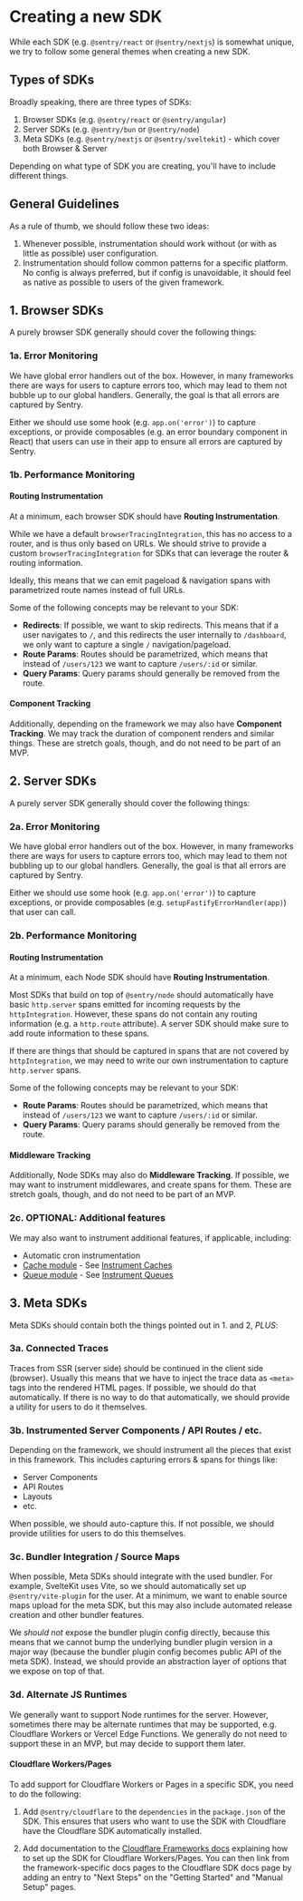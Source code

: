 # Creating a new SDK

While each SDK (e.g. `@sentry/react` or `@sentry/nextjs`) is somewhat unique, we try to follow some general themes when
creating a new SDK.

## Types of SDKs

Broadly speaking, there are three types of SDKs:

1. Browser SDKs (e.g. `@sentry/react` or `@sentry/angular`)
2. Server SDKs (e.g. `@sentry/bun` or `@sentry/node`)
3. Meta SDKs (e.g. `@sentry/nextjs` or `@sentry/sveltekit`) - which cover both Browser & Server

Depending on what type of SDK you are creating, you'll have to include different things.

## General Guidelines

As a rule of thumb, we should follow these two ideas:

1. Whenever possible, instrumentation should work without (or with as little as possible) user configuration.
2. Instrumentation should follow common patterns for a specific platform. No config is always preferred, but if config
   is unavoidable, it should feel as native as possible to users of the given framework.

## 1. Browser SDKs

A purely browser SDK generally should cover the following things:

### 1a. Error Monitoring

We have global error handlers out of the box. However, in many frameworks there are ways for users to capture errors
too, which may lead to them not bubble up to our global handlers. Generally, the goal is that all errors are captured by
Sentry.

Either we should use some hook (e.g. `app.on('error')`) to capture exceptions, or provide composables (e.g. an error
boundary component in React) that users can use in their app to ensure all errors are captured by Sentry.

### 1b. Performance Monitoring

#### Routing Instrumentation

At a minimum, each browser SDK should have **Routing Instrumentation**.

While we have a default `browserTracingIntegration`, this has no access to a router, and is thus only based on URLs. We
should strive to provide a custom `browserTracingIntegration` for SDKs that can leverage the router & routing
information.

Ideally, this means that we can emit pageload & navigation spans with parametrized route names instead of full URLs.

Some of the following concepts may be relevant to your SDK:

- **Redirects**: If possible, we want to skip redirects. This means that if a user navigates to `/`, and this redirects
  the user internally to `/dashboard`, we only want to capture a single `/` navigation/pageload.
- **Route Params**: Routes should be parametrized, which means that instead of `/users/123` we want to capture
  `/users/:id` or similar.
- **Query Params**: Query params should generally be removed from the route.

#### Component Tracking

Additionally, depending on the framework we may also have **Component Tracking**. We may track the duration of component
renders and similar things. These are stretch goals, though, and do not need to be part of an MVP.

## 2. Server SDKs

A purely server SDK generally should cover the following things:

### 2a. Error Monitoring

We have global error handlers out of the box. However, in many frameworks there are ways for users to capture errors
too, which may lead to them not bubbling up to our global handlers. Generally, the goal is that all errors are captured
by Sentry.

Either we should use some hook (e.g. `app.on('error')`) to capture exceptions, or provide composables (e.g.
`setupFastifyErrorHandler(app)`) that user can call.

### 2b. Performance Monitoring

#### Routing Instrumentation

At a minimum, each Node SDK should have **Routing Instrumentation**.

Most SDKs that build on top of `@sentry/node` should automatically have basic `http.server` spans emitted for incoming
requests by the `httpIntegration`. However, these spans do not contain any routing information (e.g. a `http.route`
attribute). A server SDK should make sure to add route information to these spans.

If there are things that should be captured in spans that are not covered by `httpIntegration`, we may need to write our
own instrumentation to capture `http.server` spans.

Some of the following concepts may be relevant to your SDK:

- **Route Params**: Routes should be parametrized, which means that instead of `/users/123` we want to capture
  `/users/:id` or similar.
- **Query Params**: Query params should generally be removed from the route.

#### Middleware Tracking

Additionally, Node SDKs may also do **Middleware Tracking**. If possible, we may want to instrument middlewares, and
create spans for them. These are stretch goals, though, and do not need to be part of an MVP.

### 2c. OPTIONAL: Additional features

We may also want to instrument additional features, if applicable, including:

- Automatic cron instrumentation
- [Cache module](https://docs.sentry.io/product/insights/caches/) - See
  [Instrument Caches](https://docs.sentry.io/platforms/javascript/guides/connect/tracing/instrumentation/custom-instrumentation/caches-module/)
- [Queue module](https://docs.sentry.io/product/insights/queue-monitoring/) - See
  [Instrument Queues](https://docs.sentry.io/platforms/javascript/guides/connect/tracing/instrumentation/custom-instrumentation/queues-module/)

## 3. Meta SDKs

Meta SDKs should contain both the things pointed out in 1. and 2, _PLUS_:

### 3a. Connected Traces

Traces from SSR (server side) should be continued in the client side (browser). Usually this means that we have to
inject the trace data as `<meta>` tags into the rendered HTML pages. If possible, we should do that automatically. If
there is no way to do that automatically, we should provide a utility for users to do it themselves.

### 3b. Instrumented Server Components / API Routes / etc.

Depending on the framework, we should instrument all the pieces that exist in this framework. This includes capturing
errors & spans for things like:

- Server Components
- API Routes
- Layouts
- etc.

When possible, we should auto-capture this. If not possible, we should provide utilities for users to do this
themselves.

### 3c. Bundler Integration / Source Maps

When possible, Meta SDKs should integrate with the used bundler. For example, SvelteKit uses Vite, so we should
automatically set up `@sentry/vite-plugin` for the user. At a minimum, we want to enable source maps upload for the meta
SDK, but this may also include automated release creation and other bundler features.

We _should not_ expose the bundler plugin config directly, because this means that we cannot bump the underlying bundler
plugin version in a major way (because the bundler plugin config becomes public API of the meta SDK). Instead, we should
provide an abstraction layer of options that we expose on top of that.

### 3d. Alternate JS Runtimes

We generally want to support Node runtimes for the server. However, sometimes there may be alternate runtimes that may
be supported, e.g. Cloudflare Workers or Vercel Edge Functions. We generally do not need to support these in an MVP, but
may decide to support them later.

#### Cloudflare Workers/Pages

To add support for Cloudflare Workers or Pages in a specific SDK, you need to do the following:

1.  Add `@sentry/cloudflare` to the `dependencies` in the `package.json` of the SDK.
    This ensures that users who want to use the SDK with Cloudflare have the Cloudflare SDK automatically installed.

2.  Add documentation to the [Cloudflare Frameworks docs](https://docs.sentry.io/platforms/javascript/guides/cloudflare/frameworks/) explaining how to set up the SDK for Cloudflare Workers/Pages.
    You can then link from the framework-specific docs pages to the Cloudflare SDK docs page by adding an entry to "Next Steps" on the "Getting Started" and "Manual Setup" pages.
